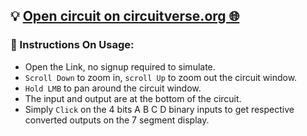 ## 💡 [Open circuit on circuitverse.org 🌐](https://circuitverse.org/users/307998/projects/7-segment-display-binary-to-hexadecimal-decoder)
### 📖 Instructions On Usage:
- Open the Link, no signup required to simulate.
- `Scroll Down` to zoom in, `scroll Up` to zoom out the circuit window.
- `Hold LMB` to pan around the circuit window.
- The input and output are at the bottom of the circuit.
- Simply `Click` on the 4 bits A B C D binary inputs to get respective converted outputs on the 7 segment display.
